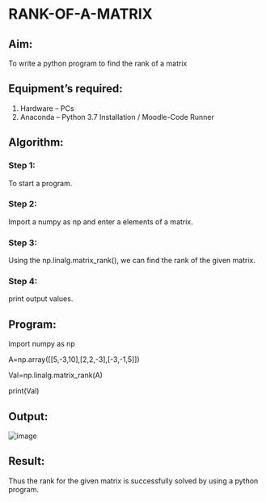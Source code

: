 # RANK-OF-A-MATRIX
## Aim:
To write a python program to find the rank of a matrix
## Equipment’s required:
1. 	Hardware – PCs
2. 	Anaconda – Python 3.7 Installation / Moodle-Code Runner
## Algorithm:
### Step 1: 
To start a program.
### Step 2: 
Import a numpy as np and enter a elements of a matrix.
### Step 3: 
Using the np.linalg.matrix_rank(), we can find the rank of the given matrix.
### Step 4: 
print output values.
## Program:
import numpy as np

A=np.array([[5,-3,10],[2,2,-3],[-3,-1,5]])

Val=np.linalg.matrix_rank(A)

print(Val)


## Output:
![image](https://user-images.githubusercontent.com/94164665/144364818-616229be-babe-462d-9ed0-09831330569a.png)

## Result:
Thus the rank for the given matrix is successfully solved by  using a python program.

